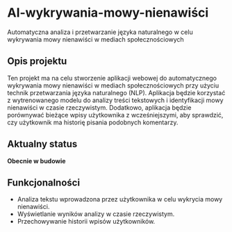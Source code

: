 # AI-wykrywania-mowy-nienawiści
Automatyczna analiza i przetwarzanie języka naturalnego w celu wykrywania mowy nienawiści w mediach społecznościowych
## Opis projektu
Ten projekt ma na celu stworzenie aplikacji webowej do automatycznego wykrywania mowy nienawiści w mediach społecznościowych przy użyciu technik przetwarzania języka naturalnego (NLP). Aplikacja będzie korzystać z wytrenowanego modelu do analizy treści tekstowych i identyfikacji mowy nienawiści w czasie rzeczywistym. Dodatkowo, aplikacja będzie porównywać bieżące wpisy użytkownika z wcześniejszymi, aby sprawdzić, czy użytkownik ma historię pisania podobnych komentarzy.

## Aktualny status
**Obecnie w budowie**

## Funkcjonalności
- Analiza tekstu wprowadzona przez użytkownika w celu wykrycia mowy nienawiści.
- Wyświetlanie wyników analizy w czasie rzeczywistym.
- Przechowywanie historii wpisów użytkowników.
